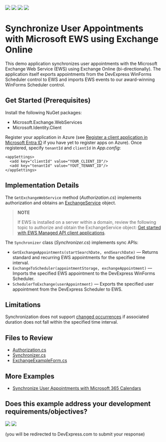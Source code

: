 <!-- default badges list -->
![](https://img.shields.io/endpoint?url=https://codecentral.devexpress.com/api/v1/VersionRange/807435054/23.2.6%2B)
[![](https://img.shields.io/badge/Open_in_DevExpress_Support_Center-FF7200?style=flat-square&logo=DevExpress&logoColor=white)](https://supportcenter.devexpress.com/ticket/details/T1235328)
[![](https://img.shields.io/badge/📖_How_to_use_DevExpress_Examples-e9f6fc?style=flat-square)](https://docs.devexpress.com/GeneralInformation/403183)
[![](https://img.shields.io/badge/💬_Leave_Feedback-feecdd?style=flat-square)](#does-this-example-address-your-development-requirementsobjectives)
<!-- default badges end -->
# Synchronize User Appointments with Microsoft EWS using Exchange Online

This demo application synchronizes user appointments with the Microsoft Exchange Web Service (EWS) using Exchange Online (bi-directionally). The application itself exports appointments from the DevExpress WinForms Scheduler control to EWS and imports EWS events to our award-winning WinForms Scheduler control.

## Get Started (Prerequisites)

Install the following NuGet packages:

  * Microsoft.Exchange.WebServices
  * Microsoft.Identity.Client

Register your application in Azure (see [Register a client application in Microsoft Entra ID](https://learn.microsoft.com/en-us/azure/healthcare-apis/register-application) if you have yet to register apps on Azure). Once registered, specify `tenantId` and `clientId` in *App.config*:

```
<appSettings>
  <add key="clientId" value="YOUR_CLIENT_ID"/>
  <add key="tenantId" value="YOUT_TENANT_ID"/>
</appSettings>
```

## Implementation Details

The `GetExchangeWebService` method (*Authorization.cs*) implements authorization and obtains an [ExchangeService](https://learn.microsoft.com/en-us/dotnet/api/microsoft.exchange.webservices.data.exchangeservice?view=exchange-ews-api) object.

> **NOTE**
>
> If EWS is installed on a server within a domain, review the following topic to authorize and obtain the ExchangeService object: [Get started with EWS Managed API client applications](https://learn.microsoft.com/en-us/exchange/client-developer/exchange-web-services/get-started-with-ews-managed-api-client-applications).

The `Synchronizer` class (*Synchronizer.cs*) implements sync APIs:

*	`GetExchangeAppointments(startSearchDate, endSearchDate)` — Returns standard and recurring EWS appointments for the specified time interval.
*	`ExchangeToScheduler(appointmentStorage, exchangeAppointment)` — Imports the specified EWS appointment to the DevExpress WinForms Scheduler.
*	`SchedulerToExchange(userAppointment)` — Exports the specified user appointment from the DevExpress Scheduler to EWS.

## Limitations

Synchronization does not support [changed occurrences](https://docs.devexpress.com/WindowsForms/1753/controls-and-libraries/scheduler/appointments#appointment-types) if associated duration does not fall within the specified time interval.

## Files to Review

* [Authorization.cs](./CS/EWSSyncExample/Authorization.cs)
* [Synchronizer.cs](./CS/EWSSyncExample/Synchronizer.cs)
* [ExchangeExampleForm.cs](./CS/EWSSyncExample/ExchangeExampleForm.cs)

## More Examples

* [Synchronize User Appointments with Microsoft 365 Calendars](https://github.com/DevExpress-Examples/winforms-scheduler-synchronize-appointments-with-outlook-365)
<!-- feedback -->
## Does this example address your development requirements/objectives?

[<img src="https://www.devexpress.com/support/examples/i/yes-button.svg"/>](https://www.devexpress.com/support/examples/survey.xml?utm_source=github&utm_campaign=winforms-scheduler-sync-with-ews&~~~was_helpful=yes) [<img src="https://www.devexpress.com/support/examples/i/no-button.svg"/>](https://www.devexpress.com/support/examples/survey.xml?utm_source=github&utm_campaign=winforms-scheduler-sync-with-ews&~~~was_helpful=no)

(you will be redirected to DevExpress.com to submit your response)
<!-- feedback end -->
